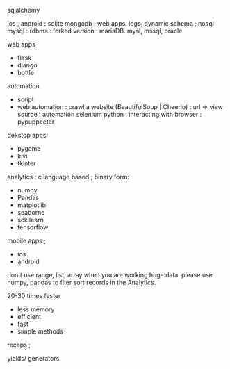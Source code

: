 
sqlalchemy

ios , android : sqlite
mongodb  : web apps. logs, dynamic schema ; nosql
mysql : rdbms : forked version : mariaDB. mysl, mssql, oracle

web apps
- flask
- django
- bottle

automation
- script
- web automation
: crawl a website (BeautifulSoup | Cheerio) : url => view source
: automation selenium python : interacting with browser
: pypuppeeter

dekstop apps;
- pygame
- kivi
- tkinter

analytics : c language based ; binary form:
- numpy
- Pandas
- matplotlib
- seaborne
- sckilearn
- tensorflow

mobile apps ;
- ios
- android


don't use range, list, array when you are working huge data. please use numpy, pandas to flter sort records
in the Analytics.

20-30 times faster

- less memory
- efficient
- fast
- simple methods

recaps ;

yields/ generators
